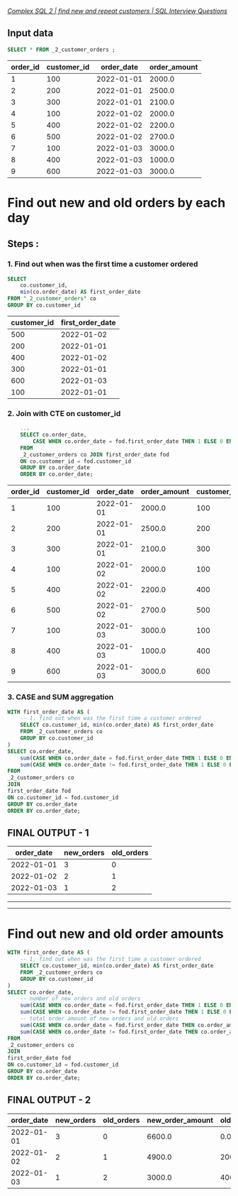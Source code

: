 *[Complex SQL 2 | find new and repeat customers | SQL Interview Questions](https://www.youtube.com/watch?v=MpAMjtvarrc&ab_channel=AnkitBansal)*

## Input data

```sql
SELECT * FROM _2_customer_orders ;
```
|order_id|customer_id|order_date|order_amount|
|--------|-----------|----------|------------|
|1|100|2022-01-01|2000.0|
|2|200|2022-01-01|2500.0|
|3|300|2022-01-01|2100.0|
|4|100|2022-01-02|2000.0|
|5|400|2022-01-02|2200.0|
|6|500|2022-01-02|2700.0|
|7|100|2022-01-03|3000.0|
|8|400|2022-01-03|1000.0|
|9|600|2022-01-03|3000.0|

# Find out new and old orders by each day

## Steps :

### 1. Find out when was the first time a customer ordered

```sql
SELECT 
	co.customer_id, 
	min(co.order_date) AS first_order_date
FROM "_2_customer_orders" co 
GROUP BY co.customer_id
```

|customer_id|first_order_date|
|-----------|----------------|
|500|2022-01-02|
|200|2022-01-01|
|400|2022-01-02|
|300|2022-01-01|
|600|2022-01-03|
|100|2022-01-01|

### 2. Join with CTE on customer_id

```sql
	...
	SELECT co.order_date,
		CASE WHEN co.order_date = fod.first_order_date THEN 1 ELSE 0 END) AS new_orders,
	FROM 
	_2_customer_orders co JOIN first_order_date fod
	ON co.customer_id = fod.customer_id
	GROUP BY co.order_date
	ORDER BY co.order_date;
```

|order_id|customer_id|order_date|order_amount|customer_id|first_order_date|new_orders|
|--------|-----------|----------|------------|-----------|----------------|-----------|
|1|100|2022-01-01|2000.0|100|2022-01-01|1|
|2|200|2022-01-01|2500.0|200|2022-01-01|1|
|3|300|2022-01-01|2100.0|300|2022-01-01|1|
|4|100|2022-01-02|2000.0|100|2022-03-01|0|
|5|400|2022-01-02|2200.0|400|2022-01-03|0|
|6|500|2022-01-02|2700.0|500|2022-01-02|1|
|7|100|2022-01-03|3000.0|100|2022-03-01|0|
|8|400|2022-01-03|1000.0|400|2022-01-03|1|
|9|600|2022-01-03|3000.0|600|2022-01-03|1|

### 3. CASE and SUM aggregation 

```sql
WITH first_order_date AS (
	-- 1. find out when was the first time a customer ordered
	SELECT co.customer_id, min(co.order_date) AS first_order_date
	FROM _2_customer_orders co 
	GROUP BY co.customer_id
)
SELECT co.order_date,
	sum(CASE WHEN co.order_date = fod.first_order_date THEN 1 ELSE 0 END) AS new_orders,
	sum(CASE WHEN co.order_date != fod.first_order_date THEN 1 ELSE 0 END) AS old_orders
FROM 
_2_customer_orders co
JOIN 
first_order_date fod
ON co.customer_id = fod.customer_id
GROUP BY co.order_date
ORDER BY co.order_date;
```

## FINAL OUTPUT - 1

|order_date|new_orders|old_orders|
|----------|----------|----------|
|2022-01-01|3|0|
|2022-01-02|2|1|
|2022-01-03|1|2|

---
---

# Find out new and old order amounts

```sql
WITH first_order_date AS (
	-- 1. find out when was the first time a customer ordered
	SELECT co.customer_id, min(co.order_date) AS first_order_date
	FROM _2_customer_orders co 
	GROUP BY co.customer_id
)
SELECT co.order_date,
	-- number of new orders and old orders
	sum(CASE WHEN co.order_date = fod.first_order_date THEN 1 ELSE 0 END) AS new_orders,
	sum(CASE WHEN co.order_date != fod.first_order_date THEN 1 ELSE 0 END) AS old_orders,
	-- total order amount of new orders and old orders
	sum(CASE WHEN co.order_date = fod.first_order_date THEN co.order_amount ELSE 0 END) AS new_order_amount,
	sum(CASE WHEN co.order_date != fod.first_order_date THEN co.order_amount ELSE 0 END) AS old_order_amount
FROM 
_2_customer_orders co
JOIN 
first_order_date fod
ON co.customer_id = fod.customer_id
GROUP BY co.order_date
ORDER BY co.order_date;
```

## FINAL OUTPUT - 2

|order_date|new_orders|old_orders|new_order_amount|old_order_amount|
|----------|----------|----------|----------------|----------------|
|2022-01-01|3|0|6600.0|0.0|
|2022-01-02|2|1|4900.0|2000.0|
|2022-01-03|1|2|3000.0|4000.0|
